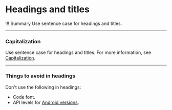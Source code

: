 # **Headings and titles**

!!! Summary 
    Use sentence case for headings and titles.

___

### **Capitalization**

Use sentence case for headings and titles. For more information, see [Capitalization](https://developers.google.com/style/capitalization.html).

___

###  **Things to avoid in headings**

Don't use the following in headings:

-   Code font.
-   API levels for [Android versions](https://developers.google.com/style/product-names#android-versions).
